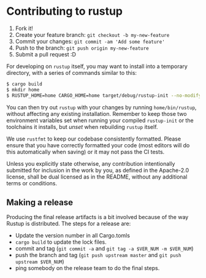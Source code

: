 # Contributing to rustup

1. Fork it!
2. Create your feature branch: `git checkout -b my-new-feature`
3. Commit your changes: `git commit -am 'Add some feature'`
4. Push to the branch: `git push origin my-new-feature`
5. Submit a pull request :D

For developing on `rustup` itself, you may want to install into a temporary
directory, with a series of commands similar to this:

```bash
$ cargo build
$ mkdir home
$ RUSTUP_HOME=home CARGO_HOME=home target/debug/rustup-init --no-modify-path -y
```

You can then try out `rustup` with your changes by running `home/bin/rustup`, without
affecting any existing installation. Remember to keep those two environment variables
set when running your compiled `rustup-init` or the toolchains it installs, but _unset_
when rebuilding `rustup` itself.

We use `rustfmt` to keep our codebase consistently formatted.  Please ensure that
you have correctly formatted your code (most editors will do this automatically
when saving) or it may not pass the CI tests.

Unless you explicitly state otherwise, any contribution intentionally
submitted for inclusion in the work by you, as defined in the
Apache-2.0 license, shall be dual licensed as in the README, without any
additional terms or conditions.

## Making a release

Producing the final release artifacts is a bit involved because of the way Rustup
is distributed. The steps for a release are:

* Update the version number in all Cargo.tomls
* `cargo build` to update the lock files.
* commit and tag (`git commit -a` and `git tag -a $VER_NUM -m $VER_NUM`)
* push the branch and tag (`git push upstream master` and `git push upstream $VER_NUM`)
* ping somebody on the release team to do the final steps.
